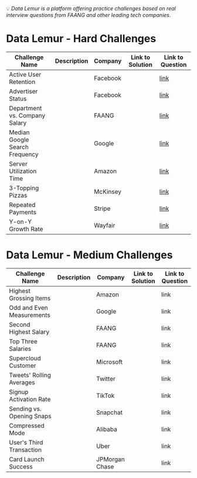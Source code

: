 💡 _Data Lemur is a platform offering practice challenges based on real interview questions from FAANG and other leading tech companies._


# Data Lemur - Hard Challenges

| **Challenge Name**         | **Description**                         |    **Company**        | **Link to Solution** | **Link to Question** |
|----------------------------|-----------------------------------------|-----------------------|----------------------|----------------------|
| Active User Retention |  | Facebook |  | [link](https://datalemur.com/questions/user-retention) |
| Advertiser Status |  | Facebook |  | [link](https://datalemur.com/questions/updated-status) |
| Department vs. Company Salary |  | FAANG |  | [link](https://datalemur.com/questions/sql-department-company-salary-comparison) |
| Median Google Search Frequency |  | Google |  | [link](https://datalemur.com/questions/median-search-freq) |
| Server Utilization Time |  | Amazon |  | [link](https://datalemur.com/questions/total-utilization-time) |
| 3-Topping Pizzas |  | McKinsey |  | [link](https://datalemur.com/questions/pizzas-topping-cost) |
| Repeated Payments |  | Stripe |  | [link](https://datalemur.com/questions/repeated-payments) |
| Y-on-Y Growth Rate |  | Wayfair |  | [link](https://datalemur.com/questions/yoy-growth-rate) |


# Data Lemur - Medium Challenges

| **Challenge Name**         | **Description**                         |    **Company**        | **Link to Solution** | **Link to Question** |
|----------------------------|-----------------------------------------|-----------------------|----------------------|----------------------|
| Highest Grossing Items |  | Amazon |  | link |
| Odd and Even Measurements |  | Google |  | link |
| Second Highest Salary |  | FAANG |   | link |
| Top Three Salaries |  | FAANG |  | link |
| Supercloud Customer |  | Microsoft |  | link |
| Tweets' Rolling Averages |  | Twitter |  | link |
| Signup Activation Rate |  | TikTok |  | link |
| Sending vs. Opening Snaps |  | Snapchat |  | link |
| Compressed Mode |  | Alibaba |  | link |
| User's Third Transaction |  | Uber |  | link |
| Card Launch Success |  | JPMorgan Chase |  | link |


